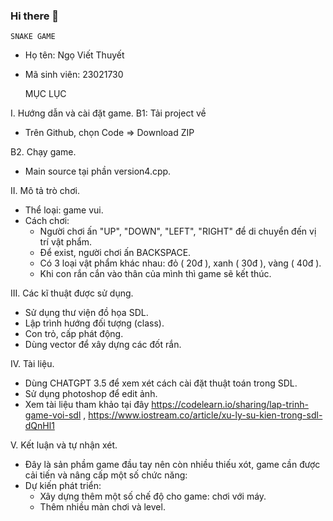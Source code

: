 ### Hi there 👋

    SNAKE GAME
- Họ tên: Ngọ Viết Thuyết 
- Mã sinh viên: 23021730
  
  MỤC LỤC
  
I. Hướng dẫn và cài đặt game.
B1: Tải project về
- Trên Github, chọn Code => Download ZIP
  
B2. Chạy game.
- Main source tại phần version4.cpp.
  
II. Mô tả trò chơi.
- Thể loại: game vui.
- Cách chơi:
   + Người chơi ấn "UP", "DOWN", "LEFT", "RIGHT" để di chuyển đến vị trí vật phẩm.
   + Để exist, người chơi ấn BACKSPACE. 
   + Có 3 loại vật phẩm khác nhau: đỏ ( 20đ ), xanh ( 30đ ), vàng ( 40đ ).
   + Khi con rắn cắn vào thân của mình thì game sẽ kết thúc.
     
III. Các kĩ thuật được sử dụng.
- Sử dụng thư viện đồ họa SDL. 
- Lập trình hướng đối tượng (class).
- Con trỏ, cấp phát động.
- Dùng vector để xây dựng các đốt rắn.
  
IV. Tài liệu.
- Dùng CHATGPT 3.5 để xem xét cách cài đặt thuật toán trong SDL.
- Sử dụng photoshop để edit ảnh.
- Xem tài liệu tham khảo tại đây https://codelearn.io/sharing/lap-trinh-game-voi-sdl , https://www.iostream.co/article/xu-ly-su-kien-trong-sdl-dQnHl1
  
V. Kết luận và tự nhận xét.
- Đây là sản phầm game đầu tay nên còn nhiều thiếu xót, game cần được cải tiến và nâng cấp một số chức năng:
- Dự kiến phát triển:
  + Xây dựng thêm một số chế độ cho game: chơi với máy.
  + Thêm nhiều màn chơi và level.
  
